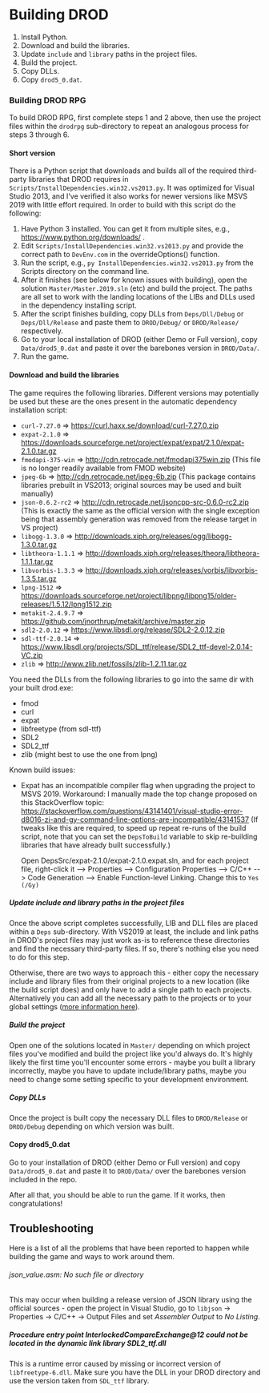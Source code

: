 # Building DROD

1. Install Python.
2. Download and build the libraries.
3. Update `include` and `library` paths in the project files.
4. Build the project.
5. Copy DLLs.
6. Copy `drod5_0.dat`.

### Building DROD RPG

To build DROD RPG, first complete steps 1 and 2 above, then use the project files within the `drodrpg` sub-directory to repeat an analogous process for steps 3 through 6.

#### Short version

There is a Python script that downloads and builds all of the required third-party libraries that DROD requires in `Scripts/InstallDependencies.win32.vs2013.py`.
It was optimized for Visual Studio 2013, and I've verified it also works for newer versions like MSVS 2019 with little effort required.
In order to build with this script do the following:

1. Have Python 3 installed.  You can get it from multiple sites, e.g., https://www.python.org/downloads/ .
1. Edit `Scripts/InstallDependencies.win32.vs2013.py` and provide the correct path to `DevEnv.com` in the overrideOptions() function.
2. Run the script, e.g., `py InstallDependencies.win32.vs2013.py` from the Scripts directory on the command line.
3. After it finishes (see below for known issues with building), open the solution `Master/Master.2019.sln` (etc) and build the project. The paths are all set to work with the landing locations of the LIBs and DLLs used in the dependency installing script.
4. After the script finishes building, copy DLLs from `Deps/Dll/Debug` or `Deps/Dll/Release` and paste them to `DROD/Debug/` or `DROD/Release/` respectively.
5. Go to your local installation of DROD (either Demo or Full version), copy `Data/drod5_0.dat` and paste it over the barebones version in `DROD/Data/`.
6. Run the game.

#### Download and build the libraries

The game requires the following libraries. Different versions may potentially be used but these are the ones present in the automatic dependency installation script:

 - `curl-7.27.0` => https://curl.haxx.se/download/curl-7.27.0.zip
 - `expat-2.1.0` => https://downloads.sourceforge.net/project/expat/expat/2.1.0/expat-2.1.0.tar.gz
 - `fmodapi-375-win` => http://cdn.retrocade.net/fmodapi375win.zip (This file is no longer readily available from FMOD website)
 - `jpeg-6b` => http://cdn.retrocade.net/jpeg-6b.zip (This package contains libraries prebuilt in VS2013; original sources may be used and built manually)
 -  `json-0.6.2-rc2` => http://cdn.retrocade.net/jsoncpp-src-0.6.0-rc2.zip (This is exactly the same as the official version with the single exception being that assembly generation was removed from the release target in VS project)
 -  `libogg-1.3.0` => http://downloads.xiph.org/releases/ogg/libogg-1.3.0.tar.gz
 -  `libtheora-1.1.1` => http://downloads.xiph.org/releases/theora/libtheora-1.1.1.tar.gz
 -  `libvorbis-1.3.3` => http://downloads.xiph.org/releases/vorbis/libvorbis-1.3.5.tar.gz
 -  `lpng-1512` => https://downloads.sourceforge.net/project/libpng/libpng15/older-releases/1.5.12/lpng1512.zip
 -  `metakit-2.4.9.7` => https://github.com/jnorthrup/metakit/archive/master.zip
 -  `sdl2-2.0.12` => https://www.libsdl.org/release/SDL2-2.0.12.zip
 -  `sdl-ttf-2.0.14` => https://www.libsdl.org/projects/SDL_ttf/release/SDL2_ttf-devel-2.0.14-VC.zip
 -  `zlib` => http://www.zlib.net/fossils/zlib-1.2.11.tar.gz

You need the DLLs from the following libraries to go into the same dir with your built drod.exe:
 - fmod
 - curl
 - expat
 - libfreetype (from sdl-ttf)
 - SDL2
 - SDL2_ttf
 - zlib (might best to use the one from lpng)

Known build issues:
 - Expat has an incompatible compiler flag when upgrading the project to MSVS 2019.  Workaround: I manually made the top change proposed on this StackOverflow topic:
   https://stackoverflow.com/questions/43141401/visual-studio-error-d8016-zi-and-gy-command-line-options-are-incompatible/43141537
   (If tweaks like this are required, to speed up repeat re-runs of the build script, note that you can set the `DepsToBuild` variable to skip re-building libraries that have already built successfully.)
   
   Open DepsSrc/expat-2.1.0/expat-2.1.0.expat.sln, and for each project file, right-click it --> Properties --> Configuration Properties --> C/C++ --> Code Generation --> Enable Function-level Linking. Change this to `Yes (/Gy)`

##### Update include and library paths in the project files

Once the above script completes successfully, LIB and DLL files are placed within a `Deps` sub-directory. With VS2019 at least, the include and link paths in DROD's project files may just work as-is to reference these directories and find the necessary third-party files. If so, there's nothing else you need to do for this step.

Otherwise, there are two ways to approach this - either copy the necessary include and library files from their original projects to a new location (like the build script does) and only have to add a single path to each projects.
Alternatively you can add all the necessary path to the projects or to your global settings ([more information here](https://www.curlybrace.com/words/2012/12/17/setting-global-c-include-paths-in-visual-studio-2012-and-2011-and-2010/)).

##### Build the project

Open one of the solutions located in `Master/` depending on which project files you've modified and build the project like you'd always do. It's highly likely the first time you'll encounter some errors - maybe you built a library incorrectly, maybe you have to update include/library paths, maybe you need to change some setting specific to your development environment.

##### Copy DLLs

Once the project is built copy the necessary DLL files to `DROD/Release` or `DROD/Debug` depending on which version was built.

#### Copy drod5_0.dat

Go to your installation of DROD (either Demo or Full version) and copy `Data/drod5_0.dat` and paste it to `DROD/Data/` over the barebones version included in the repo.

After all that, you should be able to run the game. If it works, then congratulations!

## Troubleshooting

Here is a list of all the problems that have been reported to happen while building the game and ways to work around them.

###### json_value.asm: No such file or directory

This may occur when building a release version of JSON library using the official sources - open the project in Visual Studio, go to `libjson` -> Properties -> C/C++ -> Output Files and set *Assembler Output* to *No Listing*.

##### Procedure entry point InterlockedCompareExchange@12 could not be located in the dynamic link library SDL2_ttf.dll

This is a runtime error caused by missing or incorrect version of `libfreetype-6.dll`. Make sure you have the DLL in your DROD directory and use the version taken from `SDL_ttf` library.
